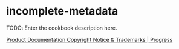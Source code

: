 # incomplete-metadata

TODO: Enter the cookbook description here.

[Product Documentation Copyright Notice & Trademarks | Progress](https://www.progress.com/legal/documentation-copyright)
